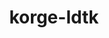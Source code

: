 ---
layout: module
title: korge-ldtk
link: https://github.com/korlibs/korge-ldtk/tree/main/korge-ldtk
---